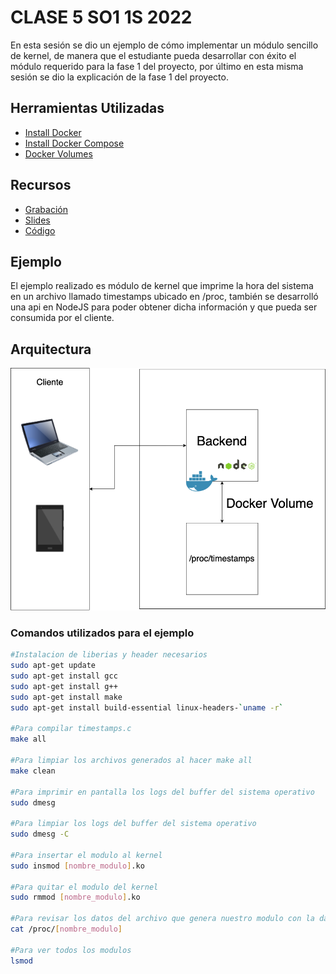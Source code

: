 # CLASE 5 SO1 1S 2022
En esta sesión se dio un ejemplo de cómo implementar un módulo sencillo de kernel, de manera que el estudiante pueda desarrollar con éxito el módulo requerido para la fase 1 del proyecto, por último en esta misma sesión se dio la explicación de la fase 1 del proyecto.

## Herramientas Utilizadas
- [ Install Docker ](https://docs.docker.com/get-docker/)
- [ Install Docker Compose](https://docs.docker.com/compose/install/)
- [ Docker Volumes ](https://docs.docker.com/storage/volumes/)

## Recursos
- [ Grabación ](https://youtu.be/QzpTec6Q4Ag)
- [ Slides ](/Slides)
- [ Código ](/Code)

## Ejemplo
El ejemplo realizado es módulo de kernel que imprime la hora del sistema en un archivo llamado timestamps ubicado en /proc, también se desarrolló una api en NodeJS para poder obtener dicha información y que pueda ser consumida por el cliente.

## Arquitectura 
![Alt text](Img/arquitectura.png)

### Comandos utilizados para el ejemplo
```sh
#Instalacion de liberias y header necesarios
sudo apt-get update
sudo apt-get install gcc
sudo apt-get install g++
sudo apt-get install make
sudo apt-get install build-essential linux-headers-`uname -r`

#Para compilar timestamps.c
make all

#Para limpiar los archivos generados al hacer make all
make clean

#Para imprimir en pantalla los logs del buffer del sistema operativo
sudo dmesg

#Para limpiar los logs del buffer del sistema operativo
sudo dmesg -C

#Para insertar el modulo al kernel
sudo insmod [nombre_modulo].ko

#Para quitar el modulo del kernel
sudo rmmod [nombre_modulo].ko

#Para revisar los datos del archivo que genera nuestro modulo con la data 
cat /proc/[nombre_modulo]

#Para ver todos los modulos
lsmod
```
